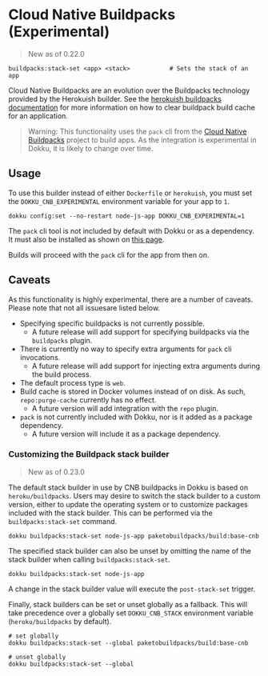 # Cloud Native Buildpacks (Experimental)

> New as of 0.22.0

```
buildpacks:stack-set <app> <stack>           # Sets the stack of an app
```
Cloud Native Buildpacks are an evolution over the Buildpacks technology provided by the Herokuish builder. See the [herokuish buildpacks documentation](/docs/deployment/methods/herokuish.md) for more information on how to clear buildpack build cache for an application.

> Warning: This functionality uses the `pack` cli from the [Cloud Native Buildpacks](https://buildpacks.io) project to build apps. As the integration is experimental in Dokku, it is likely to change over time.

## Usage

To use this builder instead of either `Dockerfile` or `herokuish`, you must set the `DOKKU_CNB_EXPERIMENTAL` environment variable for your app to `1`.

```shell
dokku config:set --no-restart node-js-app DOKKU_CNB_EXPERIMENTAL=1
```

The `pack` cli tool is not included by default with Dokku or as a dependency. It must also be installed as shown on [this page](https://buildpacks.io/docs/tools/pack/).

Builds will proceed with the `pack` cli for the app from then on.

## Caveats

As this functionality is highly experimental, there are a number of caveats. Please note that not all issuesare listed below.

- Specifying specific buildpacks is not currently possible.
  - A future release will add support for specifying buildpacks via the `buildpacks` plugin.
- There is currently no way to specify extra arguments for `pack` cli invocations.
  - A future release will add support for injecting extra arguments during the build process.
- The default process type is `web`.
- Build cache is stored in Docker volumes instead of on disk. As such, `repo:purge-cache` currently has no effect.
  - A future version will add integration with the `repo` plugin.
- `pack` is not currently included with Dokku, nor is it added as a package dependency.
  - A future version will include it as a package dependency.

### Customizing the Buildpack stack builder

> New as of 0.23.0

The default stack builder in use by CNB buildpacks in Dokku is based on `heroku/buildpacks`. Users may desire to switch the stack builder to a custom version, either to update the operating system or to customize packages included with the stack builder. This can be performed via the `buildpacks:stack-set` command.

```shell
dokku buildpacks:stack-set node-js-app paketobuildpacks/build:base-cnb
```

The specified stack builder can also be unset by omitting the name of the stack builder when calling `buildpacks:stack-set`.

```shell
dokku buildpacks:stack-set node-js-app
```

A change in the stack builder value will execute the `post-stack-set` trigger.

Finally, stack builders can be set or unset globally as a fallback. This will take precedence over a globally set `DOKKU_CNB_STACK` environment variable (`heroku/buildpacks` by default).

```shell
# set globally
dokku buildpacks:stack-set --global paketobuildpacks/build:base-cnb

# unset globally
dokku buildpacks:stack-set --global
```
